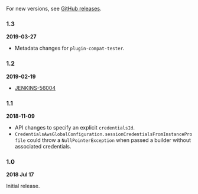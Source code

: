For new versions, see [GitHub releases](https://github.com/jenkinsci/aws-global-configuration-plugin/releases).

### 1.3

**2019-03-27**

-   Metadata changes for `plugin-compat-tester`.

### 1.2

**2019-02-19**

-   [JENKINS-56004](https://issues.jenkins-ci.org/browse/JENKINS-56004)

### 1.1

**2018-11-09**

-   API changes to specify an explicit `credentialsId`.
-   `CredentialsAwsGlobalConfiguration.sessionCredentialsFromInstanceProfile` could
    throw a `NullPointerException` when passed a builder without
    associated credentials.

### 1.0

**2018 Jul 17**

Initial release.
